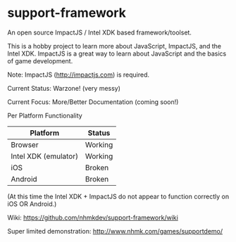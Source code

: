 support-framework
=================

An open source ImpactJS / Intel XDK based framework/toolset.

This is a hobby project to learn more about JavaScript, ImpactJS, and the Intel XDK. ImpactJS is a great way to learn about JavaScript and the basics of game development.

Note: ImpactJS (http://impactjs.com) is required.

Current Status: Warzone! (very messy)

Current Focus: More/Better Documentation (coming soon!)

Per Platform Functionality

| Platform | Status |
| -------- | ------ |
| Browser | Working |
| Intel XDK (emulator) | Working |
| iOS | Broken |
| Android | Broken |

(At this time the Intel XDK + ImpactJS do not appear to function correctly on iOS OR Android.)

Wiki: https://github.com/nhmkdev/support-framework/wiki

Super limited demonstration: http://www.nhmk.com/games/supportdemo/
